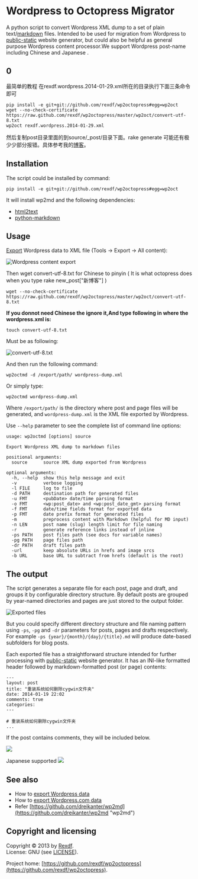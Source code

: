 # Wordpress to Octopress Migrator

A python script to convert Wordpress XML dump to a set of plain text/[markdown](http://daringfireball.net/projects/markdown) files. Intended to be used for migration from Wordpress to [public-static](http://github.com/dreikanter/public-static) website generator, but could also be helpful as general purpose Wordpress content processor.We support Wordpress post-name including Chinese and Japanese .

## 0
最简单的教程
在rexdf.wordpress.2014-01-29.xml所在的目录执行下面三条命令即可

	pip install -e git+git://github.com/rexdf/wp2octopress#egg=wp2oct
	wget --no-check-certificate https://raw.github.com/rexdf/wp2octopress/master/wp2oct/convert-utf-8.txt
	wp2oct rexdf.wordpress.2014-01-29.xml
然后复制post目录里面的到source/_post/目录下面。rake generate 可能还有极少少部分报错。具体参考我的[博客](http://i.rexdf.org/blog/2014/01/30/qian-yi-wordpressbo-wen-dao-octopress/)。

## Installation

The script could be installed by command:

	pip install -e git+git://github.com/rexdf/wp2octopress#egg=wp2oct

It will install wp2md and the following dependencies:

* [html2text](https://github.com/aaronsw/html2text/)
* [python-markdown](http://pypi.python.org/pypi/Markdown/)


## Usage

[Export](http://en.support.wordpress.com/export/) Wordpress data to XML file (Tools → Export → All content):

![Wordpress content export](http://img-fotki.yandex.ru/get/6403/988666.0/0_a05db_af845b23_L.jpg)

Then wget convert-utf-8.txt for Chinese to pinyin ( It is what octopress does when you type rake new_post["新博客"] ) 

	wget --no-check-certificate https://raw.github.com/rexdf/wp2octopress/master/wp2oct/convert-utf-8.txt
**If you donnot need Chinese the ignore it,And type following in where the wordpress.xml is:**

	touch convert-utf-8.txt

Must be as following:

![convert-utf-8.txt](http://photo2.rexdf.org/f/c6/)

And then run the following command:

	wp2octmd -d /export/path/ wordpress-dump.xml

Or simply type:

	wp2octmd wordpress-dump.xml

Where `/export/path/` is the directory where post and page files will be generated, and `wordpress-dump.xml` is the XML file exported by Wordpress.

Use `--help` parameter to see the complete list of command line options:

	usage: wp2octmd [options] source

	Export Wordpress XML dump to markdown files

	positional arguments:
	  source      source XML dump exported from Wordpress

	optional arguments:
	  -h, --help  show this help message and exit
	  -v          verbose logging
	  -l FILE     log to file
	  -d PATH     destination path for generated files
	  -u FMT      <pubDate> date/time parsing format
	  -o FMT      <wp:post_date> and <wp:post_date_gmt> parsing format
	  -f FMT      date/time fields format for exported data
	  -p FMT      date prefix format for generated files
	  -m          preprocess content with Markdown (helpful for MD input)
	  -n LEN      post name (slug) length limit for file naming
	  -r          generate reference links instead of inline
	  -ps PATH    post files path (see docs for variable names)
	  -pg PATH    page files path
	  -dr PATH    draft files path
	  -url        keep absolute URLs in hrefs and image srcs
	  -b URL      base URL to subtract from hrefs (default is the root)


## The output

The script generates a separate file for each post, page and draft, and groups it by configurable directory structure. By default posts are grouped by year-named directories and pages are just stored to the output folder.

![Exported files](http://photo.rexdf.org/linkuse/output.png)

But you could specify different directory structure and file naming pattern using `-ps`, `-pg` and `-dr` parameters for posts, pages and drafts respectively. For example `-ps {year}/{month}/{day}/{title}.md` will produce date-based subfolders for blog posts.

Each exported file has a straightforward structure intended for further processing with [public-static](http://github.com/dreikanter/public-static) website generator. It has an INI-like formatted header followed by markdown-formatted post (or page) contents:

	---
	layout: post
	title: "重装系统如何删除cygwin文件夹"
	date: 2014-01-19 22:02
	comments: true
	categories: 
	---
	
	# 重装系统如何删除cygwin文件夹
	...

If the post contains comments, they will be included below.

![](http://i.rexdf.org/images/wp2oct_cmd.png)

Japanese supported
![](http://i.rexdf.org/images/wp2oct.png)
## See also

* How to [export Wordpress data](http://codex.wordpress.org/Tools_Export_Screen)
* How to [export Wordpress.com data](http://en.support.wordpress.com/export/)
* Refer [https://github.com/dreikanter/wp2md](https://github.com/dreikanter/wp2md "wp2md")


## Copyright and licensing

Copyright &copy; 2013 by [Rexdf](http://blog.rexdf.org).  
License: GNU (see [LICENSE](https://github.com/rexdf/wp2octopress/master/LICENSE)).

Project home: [https://github.com/rexdf/wp2octopress](https://github.com/rexdf/wp2octopress).
